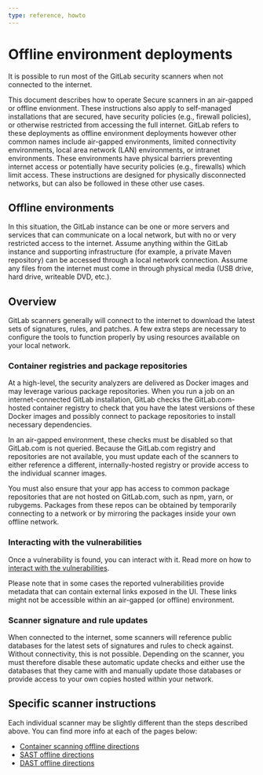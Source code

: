 ```yaml
---
type: reference, howto
---
```


# Offline environment deployments

It is possible to run most of the GitLab security scanners when not
connected to the internet.

This document describes how to operate Secure scanners in an air-gapped or offline envionment. These instructions also apply to
self-managed installations that are secured, have security policies (e.g., firewall policies), or otherwise restricted from
accessing the full internet. GitLab refers to these deployments as offline environment deployments however other common names
include air-gapped environments, limited connectivity environments, local area network (LAN) environments, or intranet
environments. These environments have physical barriers preventing internet access or potentially have security
policies (e.g., firewalls) which limit access. These instructions are designed for physically disconnected networks, but can
also be followed in these other use cases.

## Offline environments

In this situation, the GitLab instance can be one or more servers and services that can communicate
on a local network, but with no or very restricted access to the internet. Assume anything within
the GitLab instance and supporting infrastructure (for example, a private Maven repository) can be
accessed through a local network connection. Assume any files from the internet must come in through
physical media (USB drive, hard drive, writeable DVD, etc.).

## Overview

GitLab scanners generally will connect to the internet to download the
latest sets of signatures, rules, and patches. A few extra steps are necessary
to configure the tools to function properly by using resources available on your local network.

### Container registries and package repositories

At a high-level, the security analyzers are delivered as Docker images and
may leverage various package repositories. When you run a job on
an internet-connected GitLab installation, GitLab checks the GitLab.com-hosted
container registry to check that you have the latest versions of these Docker images
and possibly connect to package repositories to install necessary dependencies.

In an air-gapped environment, these checks must be disabled so that GitLab.com is not
queried. Because the GitLab.com registry and repositories are not available,
you must update each of the scanners to either reference a different,
internally-hosted registry or provide access to the individual scanner images.

You must also ensure that your app has access to common package repositories
that are not hosted on GitLab.com, such as npm, yarn, or rubygems. Packages
from these repos can be obtained by temporarily connecting to a network or by
mirroring the packages inside your own offline network.

### Interacting with the vulnerabilities

Once a vulnerability is found, you can interact with it. Read more on how to [interact with the vulnerabilities](../index.md#interacting-with-the-vulnerabilities).

Please note that in some cases the reported vulnerabilities provide metadata that can contain external links exposed in the UI. These links might not be accessible within an air-gapped (or offline) environment.

### Scanner signature and rule updates

When connected to the internet, some scanners will reference public databases
for the latest sets of signatures and rules to check against. Without connectivity,
this is not possible. Depending on the scanner, you must therefore disable
these automatic update checks and either use the databases that they came
with and manually update those databases or provide access to your own copies
hosted within your network.

## Specific scanner instructions

Each individual scanner may be slightly different than the steps described
above. You can find more info at each of the pages below:

- [Container scanning offline directions](../container_scanning/index.md#running-container-scanning-in-an-offline-environment-deployment)
- [SAST offline directions](../sast/index.md#gitlab-sast-in-an-offline-environment-deployment)
- [DAST offline directions](../dast/index.md#running-dast-in-an-offline-environment-deployment)
